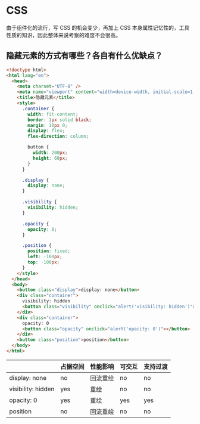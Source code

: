 # CSS

由于组件化的流行，写 CSS 的机会变少，再加上 CSS 本身属性记忆性的，工具性质的知识，因此整体来说考察的难度不会很高。

## 隐藏元素的方式有哪些？各自有什么优缺点？

```html
<!doctype html>
<html lang="en">
  <head>
    <meta charset="UTF-8" />
    <meta name="viewport" content="width=device-width, initial-scale=1.0" />
    <title>隐藏元素</title>
    <style>
      .container {
        width: fit-content;
        border: 1px solid black;
        margin: 10px 0;
        display: flex;
        flex-direction: column;

        button {
          width: 200px;
          height: 60px;
        }
      }

      .display {
        display: none;
      }

      .visibility {
        visibility: hidden;
      }

      .opacity {
        opacity: 0;
      }

      .position {
        position: fixed;
        left: -100px;
        top: -100px;
      }
    </style>
  </head>
  <body>
    <button class="display">display: none</button>
    <div class="container">
      visibility: hidden
      <button class="visibility" onclick="alert('visibility: hidden')"></button>
    </div>
    <div class="container">
      opacity: 0
      <button class="opacity" onclick="alert('opacity: 0')"></button>
    </div>
    <button class="position">position</button>
  </body>
</html>
```

|                    | 占据空间 | 性能影响 | 可交互 | 支持过渡 |
| ------------------ | -------- | -------- | ------ | -------- |
| display: none      | no       | 回流重绘 | no     | no       |
| visibility: hidden | yes      | 重绘     | no     | no       |
| opacity: 0         | yes      | 重绘     | yes    | yes      |
| position           | no       | 回流重绘 | no     | no       |
